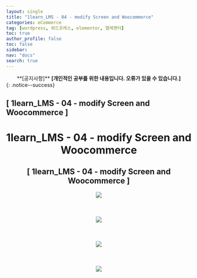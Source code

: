```yaml
---
layout: single
title: "1learn_LMS - 04 - modify Screen and Woocommerce"
categories: eCommerce
tag: [wordpress, 워드프레스, elementor, 엘레멘터]
toc: true
author_profile: false
toc: false
sidebar:
nav: "docs"
search: true
---
```


<center>**[공지사항]** <strong> [개인적인 공부를 위한 내용입니다. 오류가 있을 수 있습니다.] </strong></center>
{: .notice--success}

<h2>[ 1learn_LMS - 04 - modify Screen and Woocommerce ]</h2>

<div align="center"><p><h1>1learn_LMS - 04 - modify Screen and Woocommerce</h1></p></div>

<div align="center"><h2>[ 1learn_LMS - 04 - modify Screen and Woocommerce ]</h2>
<div align="center"><img src="http://drive.google.com/uc?export=view&id=10h1JiXt6NSemf7DpFredXZa8EAGl0h2b"><br><br><br></div><br>
<div align="center"><img src="http://drive.google.com/uc?export=view&id=10hR17svPuWQcwtYFlKG5e7w7oomaJaVw"><br><br><br></div><br>
<div align="center"><img src="http://drive.google.com/uc?export=view&id=10i8Ms6DYu7e6ymQG5NA8WRrV0YbRB9NT"><br><br><br></div><br>
<div align="center"><img src="http://drive.google.com/uc?export=view&id=10iK-FVpSylTAVlzdyEQEGptY37mM_Kr6"><br><br><br></div><br>














